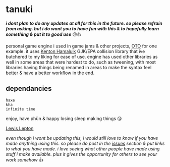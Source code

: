 # tanuki

***i dont plan to do any updates at all for this in the future. so please refrain from asking. but i do want you to have fun with this & to hopefully learn something & put it to good use*** 😘👍

personal game engine i used in game jams & other projects, [OTO](https://lewislepton.itch.io/otogamejam) for one example. it uses [Kenton Hamaluik](https://github.com/hamaluik) GJK/EPA collision library that ive butchered to my liking for ease of use. engine has used other libraries as well in some areas that were hardest to do, such as tweening, with most libraries having things being renamed in areas to make the syntax feel better & have a better workflow in the end.

## dependancies

    haxe
    kha
    infinite time

enjoy, have phün & happy losing sleep making things 😘

[Lewis Lepton](http://lewislepton.com)

*even though i wont be updating this, i would still love to know if you have made anything using this. so please do post in the [issues](https://github.com/lewislepton/thysen/issues) section & put links to what you have made. i love seeing what other people have made using stuff i make available. plus it gives the opportunity for others to see your work somehow* 👍